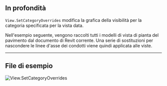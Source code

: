 ## In profondità
`View.SetCategoryOverrides` modifica la grafica della visibilità per la categoria specificata per la vista data.

Nell'esempio seguente, vengono raccolti tutti i modelli di vista di pianta del pavimento dal documento di Revit corrente. Una serie di sostituzioni per nascondere le linee d'asse dei condotti viene quindi applicata alle viste.
___
## File di esempio

![View.SetCategoryOverrides](./Revit.Elements.Views.View.SetCategoryOverrides_img.jpg)
